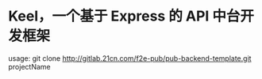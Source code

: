 # Keel，一个基于 Express 的 API 中台开发框架


usage:
git clone http://gitlab.21cn.com/f2e-pub/pub-backend-template.git projectName